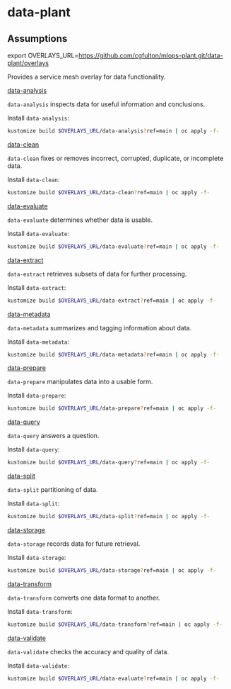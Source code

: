 # data-plant

## Assumptions

export OVERLAYS_URL=https://github.com/cgfulton/mlops-plant.git/data-plant/overlays

Provides a service mesh overlay for data functionality.

[data-analysis](./data-plant/overlays/data-analysis)

`data-analysis` inspects data for useful information and conclusions.

Install `data-analysis`:
```sh 
kustomize build $OVERLAYS_URL/data-analysis?ref=main | oc apply -f-
```

[data-clean](./data-plant/overlays/data-clean)

`data-clean` fixes or removes incorrect, corrupted, duplicate, or incomplete data.

Install `data-clean`:
```sh 
kustomize build $OVERLAYS_URL/data-clean?ref=main | oc apply -f-
```

[data-evaluate](./data-plant/overlays/data-evaluate)

`data-evaluate` determines whether data is usable.

Install `data-evaluate`:
```sh 
kustomize build $OVERLAYS_URL/data-evaluate?ref=main | oc apply -f-
```

[data-extract](./data-plant/overlays/data-extract)

`data-extract` retrieves subsets of data for further processing.

Install `data-extract`:
```sh 
kustomize build $OVERLAYS_URL/data-extract?ref=main | oc apply -f-
```

[data-metadata](./data-plant/overlays/data-metadata)

`data-metadata` summarizes and tagging information about data.

Install `data-metadata`:
```sh 
kustomize build $OVERLAYS_URL/data-metadata?ref=main | oc apply -f-
```

[data-prepare](./data-plant/overlays/data-prepare)

`data-prepare` manipulates data into a usable form.

Install `data-prepare`:
```sh 
kustomize build $OVERLAYS_URL/data-prepare?ref=main | oc apply -f-
```

[data-query](./data-plant/overlays/data-query)

`data-query` answers a question.

Install `data-query`:
```sh 
kustomize build $OVERLAYS_URL/data-query?ref=main | oc apply -f-
```

[data-split](./data-plant/overlays/data-split)

`data-split` partitioning of data.

Install `data-split`:
```sh 
kustomize build $OVERLAYS_URL/data-split?ref=main | oc apply -f-
```

[data-storage](./data-plant/overlays/data-storage)

`data-storage` records data for future retrieval.

Install `data-storage`:
```sh 
kustomize build $OVERLAYS_URL/data-storage?ref=main | oc apply -f-
```

[data-transform](./data-plant/overlays/data-transform)

`data-transform` converts one data format to another.

Install `data-transform`:
```sh 
kustomize build $OVERLAYS_URL/data-transform?ref=main | oc apply -f-
```

[data-validate](./data-plant/overlays/data-validate)

`data-validate` checks the accuracy and quality of data.

Install `data-validate`:
```sh 
kustomize build $OVERLAYS_URL/data-evaluate?ref=main | oc apply -f-
```